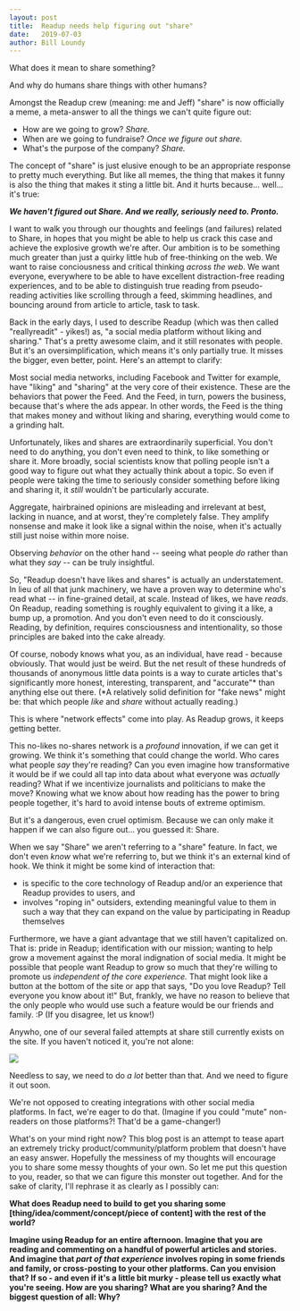 ```yaml
---
layout: post
title:  Readup needs help figuring out "share"
date:   2019-07-03
author: Bill Loundy
---
```

What does it mean to share something? 

And why do humans share things with other humans? 

Amongst the Readup crew (meaning: me and Jeff) "share" is now officially a meme, a meta-answer to all the things we can't quite figure out: 

- How are we going to grow? _Share._ 
- When are we going to fundraise? _Once we figure out share._ 
- What's the purpose of the company? _Share._ 

The concept of "share" is just elusive enough to be an appropriate response to pretty much everything. But like all memes, the thing that makes it funny is also the thing that makes it sting a little bit. And it hurts because... well... it's true:

**_We haven't figured out Share. And we really, seriously need to. Pronto._**

I want to walk you through our thoughts and feelings (and failures) related to Share, in hopes that you might be able to help us crack this case and achieve the explosive growth we're after. Our ambition is to be something much greater than just a quirky little hub of free-thinking on the web. We want to raise conciousness and critical thinking _across the web_. We want everyone, everywhere to be able to have excellent distraction-free reading experiences, and to be able to distinguish true reading from pseudo-reading activities like scrolling through a feed, skimming headlines, and bouncing around from article to article, task to task.

Back in the early days, I used to describe Readup (which was then called "reallyreadit" - yikes!) as, "a social media platform without liking and sharing." That's a pretty awesome claim, and it still resonates with people. But it's an oversimplification, which means it's only partially true. It misses the bigger, even better, point. Here's an attempt to clarify:

Most social media networks, including Facebook and Twitter for example, have "liking" and "sharing" at the very core of their existence. These are the behaviors that power the Feed. And the Feed, in turn, powers the business, because that's where the ads appear. In other words, the Feed is the thing that makes money and without liking and sharing, everything would come to a grinding halt.

Unfortunately, likes and shares are extraordinarily superficial. You don't need to do anything, you don't even need to think, to like something or share it. More broadly, social scientists know that polling people isn't a good way to figure out what they actually think about a topic. So even if people were taking the time to seriously consider something before liking and sharing it, it _still_ wouldn't be particularly accurate. 

Aggregate, hairbrained opinions are misleading and irrelevant at best, lacking in nuance, and at worst, they're completely false. They amplify nonsense and make it look like a signal within the noise, when it's actually still just noise within more noise. 

Observing _behavior_ on the other hand -- seeing what people _do_ rather than what they _say_ -- can be truly insightful.

So, "Readup doesn't have likes and shares" is actually an understatement. In lieu of all that junk machinery, we have a proven way to determine who's read what -- in fine-grained detail, at scale. Instead of likes, we have _reads_. On Readup, reading something is roughly equivalent to giving it a like, a bump up, a promotion. And you don't even need to do it consciously. Reading, by definition, requires consciousness and intentionality, so those principles are baked into the cake already. 

Of course, nobody knows what you, as an individual, have read - because obviously. That would just be weird. But the net result of these hundreds of thousands of anonymous little data points is a way to curate articles that's significantly more honest, interesting, transparent, and "accurate"* than anything else out there. (*A relatively solid definition for "fake news" might be: that which people _like_ and _share_ without actually reading.) 

This is where "network effects" come into play. As Readup grows, it keeps getting better.

This no-likes no-shares network is a _profound_ innovation, if we can get it growing. We think it's something that could change the world. Who cares what people _say_ they're reading? Can you even imagine how transformative it would be if we could all tap into data about what everyone was _actually_ reading? What if we incentivize journalists and politicians to make the move? Knowing what we know about how reading has the power to bring people together, it's hard to avoid intense bouts of extreme optimism.

But it's a dangerous, even cruel optimism. Because we can only make it happen if we can also figure out... you guessed it: Share.

When we say "Share" we aren't referring to a "share" feature. In fact, we don't even _know_ what we're referring to, but we think it's an external kind of hook. We think it might be some kind of interaction that:
- is specific to the core technology of Readup and/or an experience that Readup provides to users, and 
- involves "roping in" outsiders, extending meaningful value to them in such a way that they can expand on the value by participating in Readup themselves

Furthermore, we have a giant advantage that we still haven't capitalized on. That is: pride in Readup; identification with our mission; wanting to help grow a movement against the moral indignation of social media. It might be possible that people want Readup to grow so much that they're willing to promote us _independent of the core experience._ That might look like a button at the bottom of the site or app that says, "Do you love Readup? Tell everyone you know about it!" But, frankly, we have no reason to believe that the only people who would use such a feature would be our friends and family. :P (If you disagree, let us know!)

Anywho, one of our several failed attempts at share still currently exists on the site. If you haven't noticed it, you're not alone:  

<img src="https://blog.readup.com/pics/lilshare.png">

Needless to say, we need to do _a lot_ better than that. And we need to figure it out soon. 

We're not opposed to creating integrations with other social media platforms. In fact, we're eager to do that. (Imagine if you could "mute" non-readers on those platforms?! That'd be a game-changer!) 

What's on your mind right now? This blog post is an attempt to tease apart an extremely tricky product/community/platform problem that doesn't have an easy answer. Hopefully the messiness of my thoughts will encourage you to share some messy thoughts of your own. So let me put this question to you, reader, so that we can figure this monster out together. And for the sake of clarity, I'll rephrase it as clearly as I possibly can: 

**What does Readup need to build to get you sharing some [thing/idea/comment/concept/piece of content] with the rest of the world?** 

**Imagine using Readup for an entire afternoon. Imagine that you are reading and commenting on a handful of powerful articles and stories. And imagine that _part of that experience_ involves roping in some friends and family, or cross-posting to your other platforms. Can you envision that? If so - and even if it's a little bit murky - please tell us exactly what you're seeing. How are you sharing? What are you sharing? And the biggest question of all: Why?**